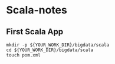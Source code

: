 # Scala-notes
## First Scala App
```
mkdir -p ${YOUR_WORK_DIR}/bigdata/scala
cd ${YOUR_WORK_DIR}/bigdata/scala
touch pom.xml
```
